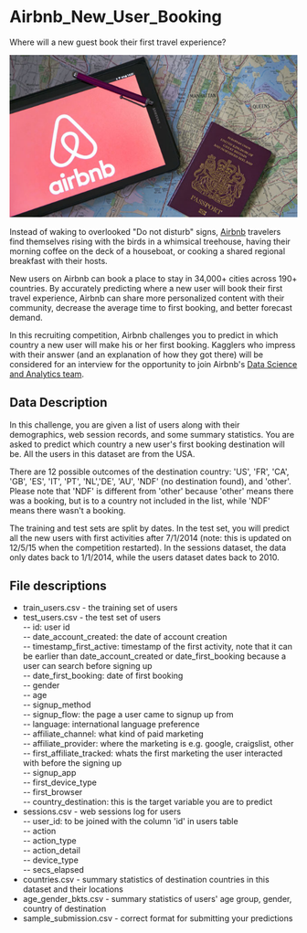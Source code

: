 # Airbnb_New_User_Booking
Where will a new guest book their first travel experience?

<p align="center">
  <img src="https://github.com/panambY/Airbnb_New_User_Booking/blob/master/image/airbnb_new_user_booking.jpg">
</p>

Instead of waking to overlooked "Do not disturb" signs, <a href="https://www.airbnb.com/">Airbnb</a> travelers find themselves rising with the birds in a whimsical treehouse, having their morning coffee on the deck of a houseboat, or cooking a shared regional breakfast with their hosts.

New users on Airbnb can book a place to stay in 34,000+ cities across 190+ countries. By accurately predicting where a new user will book their first travel experience, Airbnb can share more personalized content with their community, decrease the average time to first booking, and better forecast demand.

In this recruiting competition, Airbnb challenges you to predict in which country a new user will make his or her first booking. Kagglers who impress with their answer (and an explanation of how they got there) will be considered for an interview for the opportunity to join Airbnb's <a href="https://www.airbnb.com/careers/departments/data-science-analytics">Data Science and Analytics team</a>.

## Data Description

In this challenge, you are given a list of users along with their demographics, web session records, and some summary statistics. You are asked to predict which country a new user's first booking destination will be. All the users in this dataset are from the USA.

There are 12 possible outcomes of the destination country: 'US', 'FR', 'CA', 'GB', 'ES', 'IT', 'PT', 'NL','DE', 'AU', 'NDF' (no destination found), and 'other'. Please note that 'NDF' is different from 'other' because 'other' means there was a booking, but is to a country not included in the list, while 'NDF' means there wasn't a booking.

The training and test sets are split by dates. In the test set, you will predict all the new users with first activities after 7/1/2014 (note: this is updated on 12/5/15 when the competition restarted). In the sessions dataset, the data only dates back to 1/1/2014, while the users dataset dates back to 2010. 

## File descriptions

- train_users.csv - the training set of users <br>
- test_users.csv - the test set of users <br>
-- id: user id <br>
-- date_account_created: the date of account creation <br>
-- timestamp_first_active: timestamp of the first activity, note that it can be earlier than date_account_created or date_first_booking because a user can search before signing up <br>
-- date_first_booking: date of first booking <br>
-- gender <br>
-- age <br>
-- signup_method <br>
-- signup_flow: the page a user came to signup up from <br>
-- language: international language preference <br>
-- affiliate_channel: what kind of paid marketing <br>
-- affiliate_provider: where the marketing is e.g. google, craigslist, other <br>
-- first_affiliate_tracked: whats the first marketing the user interacted with before the signing up <br>
-- signup_app <br>
-- first_device_type <br>
-- first_browser <br>
-- country_destination: this is the target variable you are to predict <br>
- sessions.csv - web sessions log for users <br>
-- user_id: to be joined with the column 'id' in users table <br>
-- action <br>
-- action_type <br>
-- action_detail <br>
-- device_type <br>
-- secs_elapsed <br>
- countries.csv - summary statistics of destination countries in this dataset and their locations <br>
- age_gender_bkts.csv - summary statistics of users' age group, gender, country of destination <br>
- sample_submission.csv - correct format for submitting your predictions <br>
